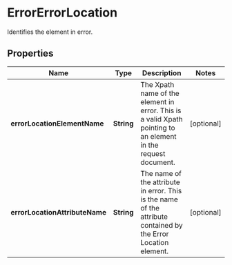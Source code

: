 

# ErrorErrorLocation

Identifies the element in error.

## Properties

| Name | Type | Description | Notes |
|------------ | ------------- | ------------- | -------------|
|**errorLocationElementName** | **String** | The Xpath name of the element in error. This is a valid Xpath pointing to an element in the request document. |  [optional] |
|**errorLocationAttributeName** | **String** | The name of the attribute in error. This is the name of the attribute contained by the Error Location element. |  [optional] |



